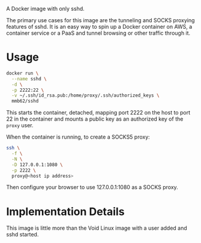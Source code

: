 A Docker image with only sshd.

The primary use cases for this image are the tunneling and SOCKS proxying features of
sshd. It is an easy way to spin up a Docker container on AWS, a container service
or a PaaS and tunnel browsing or other traffic through it.

# Usage

```sh
docker run \
  --name sshd \
  -d \
  -p 2222:22 \
  -v ~/.ssh/id_rsa.pub:/home/proxy/.ssh/authorized_keys \
  mmb62/sshd
```

This starts the container, detached, mapping port 2222 on the host to port 22 in the
container and mounts a public key as an authorized key of the `proxy` user.

When the container is running, to create a SOCKS5 proxy:

```sh
ssh \
  -f \
  -N \
  -D 127.0.0.1:1080 \
  -p 2222 \
  proxy@<host ip address>
```

Then configure your browser to use 127.0.0.1:1080 as a SOCKS proxy.

# Implementation Details

This image is little more than the Void Linux image with a user added and sshd
started.
